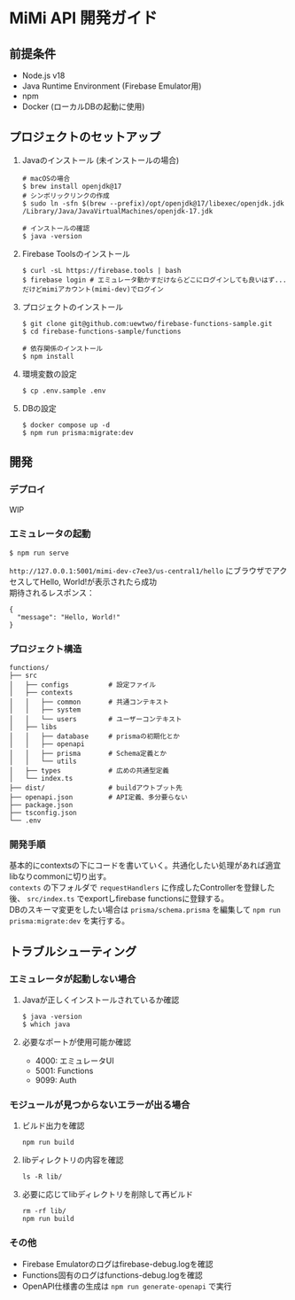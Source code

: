 # MiMi API 開発ガイド

## 前提条件
- Node.js v18
- Java Runtime Environment (Firebase Emulator用)
- npm
- Docker (ローカルDBの起動に使用)

## プロジェクトのセットアップ
1. Javaのインストール (未インストールの場合)
    ```
    # macOSの場合
    $ brew install openjdk@17
    # シンボリックリンクの作成
    $ sudo ln -sfn $(brew --prefix)/opt/openjdk@17/libexec/openjdk.jdk /Library/Java/JavaVirtualMachines/openjdk-17.jdk

    # インストールの確認
    $ java -version
    ```

1. Firebase Toolsのインストール
    ```
    $ curl -sL https://firebase.tools | bash
    $ firebase login # エミュレータ動かすだけならどこにログインしても良いはず...だけどmimiアカウント(mimi-dev)でログイン
    ```

1. プロジェクトのインストール
    ```
    $ git clone git@github.com:uewtwo/firebase-functions-sample.git
    $ cd firebase-functions-sample/functions

    # 依存関係のインストール
    $ npm install
    ```

1. 環境変数の設定
    ```
    $ cp .env.sample .env
    ```

1. DBの設定
    ```
    $ docker compose up -d
    $ npm run prisma:migrate:dev
    ```

## 開発
### デプロイ
WIP

### エミュレータの起動
```
$ npm run serve
```

`http://127.0.0.1:5001/mimi-dev-c7ee3/us-central1/hello` にブラウザでアクセスしてHello, World!が表示されたら成功  
期待されるレスポンス：
```
{
  "message": "Hello, World!"
}
```

### プロジェクト構造
```
functions/
├── src
│   ├── configs          # 設定ファイル
│   ├── contexts
│   │   ├── common       # 共通コンテキスト
│   │   ├── system
│   │   └── users        # ユーザーコンテキスト
│   ├── libs
│   │   ├── database     # prismaの初期化とか
│   │   ├── openapi
│   │   ├── prisma       # Schema定義とか
│   │   └── utils
│   ├── types            # 広めの共通型定義
│   └── index.ts
├── dist/                # buildアウトプット先
├── openapi.json         # API定義、多分要らない
├── package.json
├── tsconfig.json
└── .env
```

### 開発手順
基本的にcontextsの下にコードを書いていく。共通化したい処理があれば適宜libなりcommonに切り出す。  
`contexts` の下フォルダで `requestHandlers` に作成したControllerを登録した後、 `src/index.ts` でexportしfirebase functionsに登録する。  
DBのスキーマ変更をしたい場合は `prisma/schema.prisma` を編集して `npm run prisma:migrate:dev` を実行する。  

## トラブルシューティング
### エミュレータが起動しない場合
1. Javaが正しくインストールされているか確認
    ```
    $ java -version
    $ which java
    ```

1. 必要なポートが使用可能か確認
    - 4000: エミュレータUI
    - 5001: Functions
    - 9099: Auth

### モジュールが見つからないエラーが出る場合
1. ビルド出力を確認
    ```
    npm run build
    ```

1. libディレクトリの内容を確認
    ```
    ls -R lib/
    ```

1. 必要に応じてlibディレクトリを削除して再ビルド
    ```
    rm -rf lib/
    npm run build
    ```

### その他
- Firebase Emulatorのログはfirebase-debug.logを確認
- Functions固有のログはfunctions-debug.logを確認
- OpenAPI仕様書の生成は `npm run generate-openapi` で実行